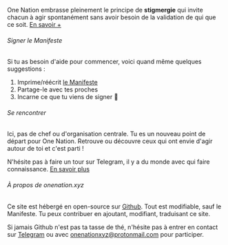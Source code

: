 One Nation embrasse pleinement le principe de **stigmergie** qui invite chacun à agir spontanément sans avoir besoin de la validation de qui que ce soit. [En savoir +](#faq-stigmergie)

###### Signer le Manifeste

Si tu as besoin d'aide pour commencer, voici quand même quelques suggestions : 

1. Imprime/réécrit [le Manifeste](#manifest)
2. Partage-le avec tes proches
3. Incarne ce que tu viens de signer 🥳 

###### Se rencontrer

Ici, pas de chef ou d'organisation centrale. Tu es un nouveau point de départ pour One Nation. Retrouve ou découvre ceux qui ont envie d'agir autour de toi et c'est parti ! 

N'hésite pas à faire un tour sur Telegram, il y a du monde avec qui faire connaissance. [En savoir plus](#faq-contribuer)

###### À propos de onenation.xyz

Ce site est hébergé en open-source sur [Github](https://github.com/onenationxyz/onenation). Tout est modifiable, sauf le Manifeste. Tu peux contribuer en ajoutant, modifiant, traduisant ce site.

Si jamais Github n'est pas ta tasse de thé, n'hésite pas à entrer en contact sur [Telegram](#faq-contribuer) ou avec onenationxyz@protonmail.com pour participer.

